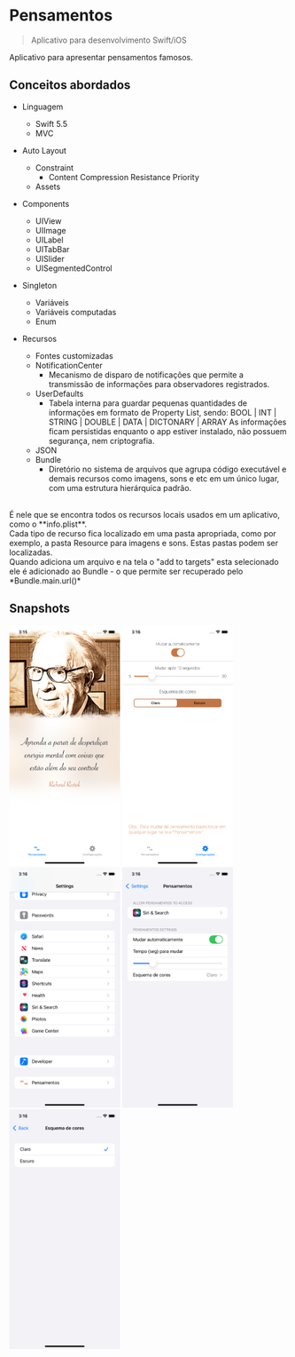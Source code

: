 # Pensamentos
> Aplicativo para desenvolvimento Swift/iOS

Aplicativo para apresentar pensamentos famosos.

## Conceitos abordados

* Linguagem
    * Swift 5.5
    * MVC

* Auto Layout
    * Constraint
        * Content Compression Resistance Priority
    * Assets

* Components
    * UIView
    * UIImage
    * UILabel
    * UITabBar
    * UISlider
    * UISegmentedControl

* Singleton
    * Variáveis
    * Variáveis computadas
    * Enum

* Recursos
    * Fontes customizadas
    * NotificationCenter
        * Mecanismo de disparo de notificações que permite a transmissão de informações para observadores registrados.
    * UserDefaults
        * Tabela interna para guardar pequenas quantidades de informações em formato de Property List, sendo:
          BOOL   |  INT  |  STRING |  DOUBLE  |  DATA  |  DICTONARY  |  ARRAY
          As informações ficam persistidas enquanto o app estiver instalado, não possuem segurança, nem criptografia.
    * JSON
    * Bundle
        * Diretório no sistema de arquivos que agrupa código executável e demais recursos como imagens, sons e etc em um único lugar, com uma estrutura hierárquica padrão.
<br>
          É nele que se encontra todos os recursos locais usados em um aplicativo, como  o **info.plist**.
<br>
          Cada tipo de recurso fica localizado em uma pasta apropriada, como por exemplo, a pasta Resource para imagens e sons. Estas pastas podem ser localizadas.
<br>
          Quando adiciona um arquivo e na tela o "add to targets" esta selecionado ele é adicionado ao Bundle - o que permite ser recuperado pelo *Bundle.main.url()*
<br>

## Snapshots

<img src="1.png" width="200">
<img src="2.png" width="200">
<img src="3.png" width="200">
<img src="4.png" width="200">
<img src="5.png" width="200">


